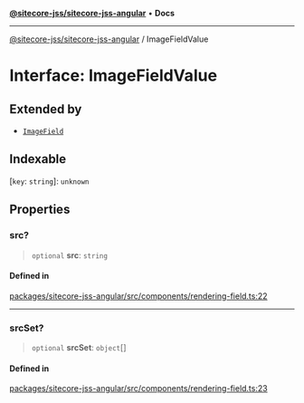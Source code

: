 [**@sitecore-jss/sitecore-jss-angular**](../README.md) • **Docs**

***

[@sitecore-jss/sitecore-jss-angular](../README.md) / ImageFieldValue

# Interface: ImageFieldValue

## Extended by

- [`ImageField`](ImageField.md)

## Indexable

 \[`key`: `string`\]: `unknown`

## Properties

### src?

> `optional` **src**: `string`

#### Defined in

[packages/sitecore-jss-angular/src/components/rendering-field.ts:22](https://github.com/Sitecore/jss/blob/2c037b1db9e09367420bc13389995d0890265712/packages/sitecore-jss-angular/src/components/rendering-field.ts#L22)

***

### srcSet?

> `optional` **srcSet**: `object`[]

#### Defined in

[packages/sitecore-jss-angular/src/components/rendering-field.ts:23](https://github.com/Sitecore/jss/blob/2c037b1db9e09367420bc13389995d0890265712/packages/sitecore-jss-angular/src/components/rendering-field.ts#L23)
